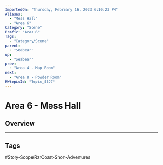 ```yaml
---
ImportedOn: "Thursday, February 16, 2023 6:10:23 PM"
Aliases:
  - "Mess Hall"
  - "Area 6"
Category: "Scene"
Prefix: "Area 6"
Tags:
  - "Category/Scene"
parent:
  - "Seabear"
up:
  - "Seabear"
prev:
  - "Area 4 - Map Room"
next:
  - "Area 8 - Powder Room"
RWtopicId: "Topic_5397"
---
```

# Area 6 - Mess Hall
## Overview

---
## Tags
#Story-Scope/RzrCoast-Short-Adventures

